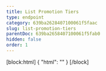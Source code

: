 ```yaml
---
title: List Promotion Tiers
type: endpoint
category: 639ba2628407100061f5faac
slug: list-promotion-tiers
parentDoc: 639ba2658407100061f5fab0
hidden: false
order: 1
---
```

[block:html]
{
  "html": "<style>\n.LanguagePicker-divider { \n  display: none; }\n  \n[title=\"Toggle library\"] { \n  display: none; }\n</style>"
}
[/block]